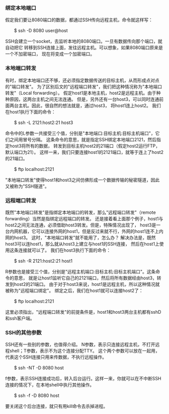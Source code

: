 ### 绑定本地端口

假定我们要让8080端口的数据，都通过SSH传向远程主机，命令就这样写：

　　$ ssh -D 8080 user@host

SSH会建立一个socket，去监听本地的8080端口。一旦有数据传向那个端口，就自动把它
转移到SSH连接上面，发往远程主机。可以想象，如果8080端口原来是一个不加密端口，
现在将变成一个加密端口。

### 本地端口转发

有时，绑定本地端口还不够，还必须指定数据传送的目标主机，从而形成点对点的"端口转发"。
为了区别后文的"远程端口转发"，我们把这种情况称为"本地端口转发"（Local forwarding）。
假定host1是本地主机，host2是远程主机。由于种种原因，这两台主机之间无法连通。
但是，另外还有一台host3，可以同时连通前面两台主机。因此，很自然的想法就是，通过host3，
将host1连上host2。 我们在host1执行下面的命令：

　　$ ssh -L 2121:host2:21 host3

命令中的L参数一共接受三个值，分别是"本地端口:目标主机:目标主机端口"，它们之间用冒号分隔。
这条命令的意思，就是指定SSH绑定本地端口2121，然后指定host3将所有的数据，
转发到目标主机host2的21端口（假定host2运行FTP，默认端口为21）。
这样一来，我们只要连接host1的2121端口，就等于连上了host2的21端口。

　　$ ftp localhost:2121

"本地端口转发"使得host1和host3之间仿佛形成一个数据传输的秘密隧道，因此又被称为"SSH隧道"。

### 远程端口转发

既然"本地端口转发"是指绑定本地端口的转发，那么"远程端口转发"（remote forwarding）当然是指绑定远程端口的转发。
还是接着看上面那个例子，host1与host2之间无法连通，必须借助host3转发。但是，特殊情况出现了，
host3是一台内网机器，它可以连接外网的host1，但是反过来就不行，外网的host1连不上内网的host3。
这时，"本地端口转发"就不能用了，怎么办？ 解决办法是，既然host3可以连host1，那么就从host3上建立与host1的SSH连接，
然后在host1上使用这条连接就可以了。 我们在host3执行下面的命令：

　　$ ssh -R 2121:host2:21 host1

R参数也是接受三个值，分别是"远程主机端口:目标主机:目标主机端口"。这条命令的意思，
就是让host1监听它自己的2121端口，然后将所有数据经由host3，转发到host2的21端口。
由于对于host3来说，host1是远程主机，所以这种情况就被称为"远程端口绑定"。
绑定之后，我们在host1就可以连接host2了：

　　$ ftp localhost:2121

这里必须指出，"远程端口转发"的前提条件是，host1和host3两台主机都有sshD和ssh客户端。

### SSH的其他参数

SSH还有一些别的参数，也值得介绍。
N参数，表示只连接远程主机，不打开远程shell；T参数，表示不为这个连接分配TTY。
这个两个参数可以放在一起用，代表这个SSH连接只用来传数据，不执行远程操作。

　　$ ssh -NT -D 8080 host

f参数，表示SSH连接成功后，转入后台运行。这样一来，你就可以在不中断SSH连接的情况下，在本地shell中执行其他操作。

　　$ ssh -f -D 8080 host

要关闭这个后台连接，就只有用kill命令去杀掉进程。
